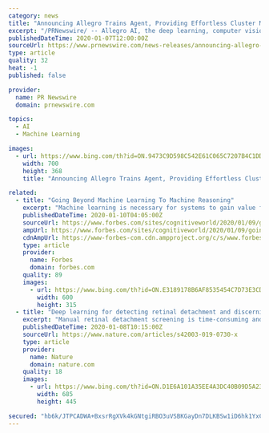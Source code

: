 ```yaml
---
category: news
title: "Announcing Allegro Trains Agent, Providing Effortless Cluster Management for Machine and Deep Learning Experiments"
excerpt: "/PRNewswire/ -- Allegro AI, the deep learning, computer vision open-source company, officially welcomes Allegro Trains Agent to the Allegro Trains"
publishedDateTime: 2020-01-07T12:00:00Z
sourceUrl: https://www.prnewswire.com/news-releases/announcing-allegro-trains-agent-providing-effortless-cluster-management-for-machine-and-deep-learning-experiments-300982514.html
type: article
quality: 32
heat: -1
published: false

provider:
  name: PR Newswire
  domain: prnewswire.com

topics:
  - AI
  - Machine Learning

images:
  - url: https://www.bing.com/th?id=ON.9473C9D598C542E61C065C7207B4C1DD
    width: 700
    height: 368
    title: "Announcing Allegro Trains Agent, Providing Effortless Cluster Management for Machine and Deep Learning Experiments"

related:
  - title: "Going Beyond Machine Learning To Machine Reasoning"
    excerpt: "Machine learning is necessary for systems to gain value from data, but it just pushes the problem of intelligence to the next level: reasoning."
    publishedDateTime: 2020-01-10T04:05:00Z
    sourceUrl: https://www.forbes.com/sites/cognitiveworld/2020/01/09/going-beyond-machine-learning-to-machine-reasoning/
    ampUrl: https://www.forbes.com/sites/cognitiveworld/2020/01/09/going-beyond-machine-learning-to-machine-reasoning/amp/
    cdnAmpUrl: https://www-forbes-com.cdn.ampproject.org/c/s/www.forbes.com/sites/cognitiveworld/2020/01/09/going-beyond-machine-learning-to-machine-reasoning/amp/
    type: article
    provider:
      name: Forbes
      domain: forbes.com
    quality: 89
    images:
      - url: https://www.bing.com/th?id=ON.E3189178B6AF8535454C7D73E3CD8CAC
        width: 600
        height: 315
  - title: "Deep learning for detecting retinal detachment and discerning macular status using ultra-widefield fundus images"
    excerpt: "Manual retinal detachment screening is time-consuming and labour-intensive, which is difficult for large-scale clinical applications. In this study, we developed a cascaded deep learning system based on the ultra-widefield fundus images for automated retinal detachment detection and macula-on/off retinal detachment discerning. The performance ..."
    publishedDateTime: 2020-01-08T10:15:00Z
    sourceUrl: https://www.nature.com/articles/s42003-019-0730-x
    type: article
    provider:
      name: Nature
      domain: nature.com
    quality: 18
    images:
      - url: https://www.bing.com/th?id=ON.D1E6A101A35EE4A3DC40B09D5A23CA8B
        width: 685
        height: 445

secured: "hb6k/JTPCADWA+BxsrRgXVk4kGNtgiRBO3uVSBKGayDn7DLKBSw1iD6hk1YxCXn3XlYeKHiNioBO2DQhcaRbZldN6ptpYrEEpPm+ShoqPhzPiLX3spST8SXTRhMeLrlwQVCSqUvQ1EK+t/Y18TwpFcOpU7PTSM1p1uZHHzoBFxbJxSKr2pImwA3B2E3ABemBG1pJALvUfcQVySnnpF5iyzIzUMrYFeguA9dGCxE0raznu/OdlyY0bqOkjzImT6+6WnjEl6m5oi/KlkQEpQ5XEg==;XUM6uvesLxj9ynRZ+id0uQ=="
---
```



